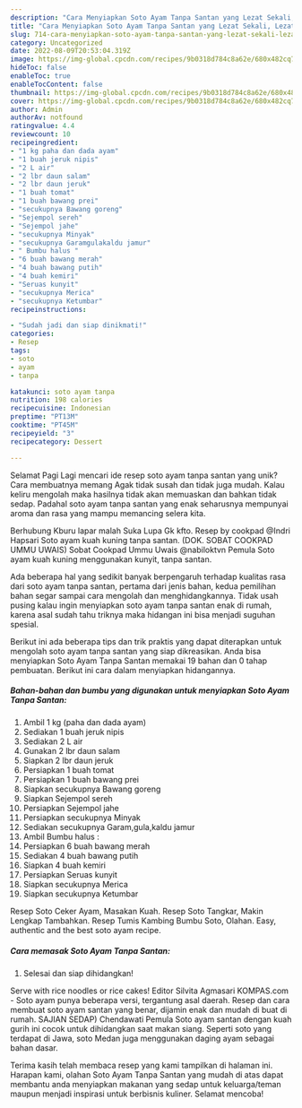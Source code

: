 ```yaml
---
description: "Cara Menyiapkan Soto Ayam Tanpa Santan yang Lezat Sekali, Lezat"
title: "Cara Menyiapkan Soto Ayam Tanpa Santan yang Lezat Sekali, Lezat"
slug: 714-cara-menyiapkan-soto-ayam-tanpa-santan-yang-lezat-sekali-lezat
category: Uncategorized
date: 2022-08-09T20:53:04.319Z
image: https://img-global.cpcdn.com/recipes/9b0318d784c8a62e/680x482cq70/soto-ayam-tanpa-santan-foto-resep-utama.jpg
hideToc: false
enableToc: true
enableTocContent: false
thumbnail: https://img-global.cpcdn.com/recipes/9b0318d784c8a62e/680x482cq70/soto-ayam-tanpa-santan-foto-resep-utama.jpg
cover: https://img-global.cpcdn.com/recipes/9b0318d784c8a62e/680x482cq70/soto-ayam-tanpa-santan-foto-resep-utama.jpg
author: Admin
authorAv: notfound
ratingvalue: 4.4
reviewcount: 10
recipeingredient:
- "1 kg paha dan dada ayam"
- "1 buah jeruk nipis"
- "2 L air"
- "2 lbr daun salam"
- "2 lbr daun jeruk"
- "1 buah tomat"
- "1 buah bawang prei"
- "secukupnya Bawang goreng"
- "Sejempol sereh"
- "Sejempol jahe"
- "secukupnya Minyak"
- "secukupnya Garamgulakaldu jamur"
- " Bumbu halus "
- "6 buah bawang merah"
- "4 buah bawang putih"
- "4 buah kemiri"
- "Seruas kunyit"
- "secukupnya Merica"
- "secukupnya Ketumbar"
recipeinstructions:

- "Sudah jadi dan siap dinikmati!"
categories:
- Resep
tags:
- soto
- ayam
- tanpa

katakunci: soto ayam tanpa 
nutrition: 198 calories
recipecuisine: Indonesian
preptime: "PT13M"
cooktime: "PT45M"
recipeyield: "3"
recipecategory: Dessert

---
```



Selamat Pagi Lagi mencari ide resep soto ayam tanpa santan yang unik? Cara membuatnya memang Agak tidak susah dan tidak juga mudah. Kalau keliru mengolah maka hasilnya tidak akan memuaskan dan bahkan tidak sedap. Padahal soto ayam tanpa santan yang enak seharusnya mempunyai aroma dan rasa yang mampu memancing selera kita.


Berhubung Kburu lapar malah Suka Lupa Gk kfto. Resep by cookpad @Indri Hapsari Soto ayam kuah kuning tanpa santan. (DOK. SOBAT COOKPAD UMMU UWAIS) Sobat Cookpad Ummu Uwais @nabiloktvn Pemula Soto ayam kuah kuning menggunakan kunyit, tanpa santan.

Ada beberapa hal yang sedikit banyak berpengaruh terhadap kualitas rasa dari soto ayam tanpa santan, pertama dari jenis bahan, kedua pemilihan bahan segar sampai cara mengolah dan menghidangkannya. Tidak usah pusing kalau ingin menyiapkan soto ayam tanpa santan enak di rumah, karena asal sudah tahu triknya maka hidangan ini bisa menjadi suguhan spesial.


Berikut ini ada beberapa tips dan trik praktis yang dapat diterapkan untuk mengolah soto ayam tanpa santan yang siap dikreasikan. Anda bisa menyiapkan Soto Ayam Tanpa Santan memakai 19 bahan dan 0 tahap pembuatan. Berikut ini cara dalam menyiapkan hidangannya.

<!--inarticleads1-->

##### Bahan-bahan dan bumbu yang digunakan untuk menyiapkan Soto Ayam Tanpa Santan:

1. Ambil 1 kg (paha dan dada ayam)
1. Sediakan 1 buah jeruk nipis
1. Sediakan 2 L air
1. Gunakan 2 lbr daun salam
1. Siapkan 2 lbr daun jeruk
1. Persiapkan 1 buah tomat
1. Persiapkan 1 buah bawang prei
1. Siapkan secukupnya Bawang goreng
1. Siapkan Sejempol sereh
1. Persiapkan Sejempol jahe
1. Persiapkan secukupnya Minyak
1. Sediakan secukupnya Garam,gula,kaldu jamur
1. Ambil  Bumbu halus :
1. Persiapkan 6 buah bawang merah
1. Sediakan 4 buah bawang putih
1. Siapkan 4 buah kemiri
1. Persiapkan Seruas kunyit
1. Siapkan secukupnya Merica
1. Siapkan secukupnya Ketumbar


Resep Soto Ceker Ayam, Masakan Kuah. Resep Soto Tangkar, Makin Lengkap Tambahkan. Resep Tumis Kambing Bumbu Soto, Olahan. Easy, authentic and the best soto ayam recipe. 

<!--inarticleads2-->

##### Cara memasak Soto Ayam Tanpa Santan:


1. Selesai dan siap dihidangkan!

Serve with rice noodles or rice cakes! Editor Silvita Agmasari KOMPAS.com - Soto ayam punya beberapa versi, tergantung asal daerah. Resep dan cara membuat soto ayam santan yang benar, dijamin enak dan mudah di buat di rumah. SAJIAN SEDAP) Chendawati Pemula Soto ayam santan dengan kuah gurih ini cocok untuk dihidangkan saat makan siang. Seperti soto yang terdapat di Jawa, soto Medan juga menggunakan daging ayam sebagai bahan dasar. 

Terima kasih telah membaca resep yang kami tampilkan di halaman ini. Harapan kami, olahan Soto Ayam Tanpa Santan yang mudah di atas dapat membantu anda menyiapkan makanan yang sedap untuk keluarga/teman maupun menjadi inspirasi untuk berbisnis kuliner. Selamat mencoba!
